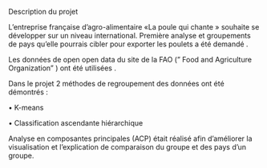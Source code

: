 Description du projet

L’entreprise française d’agro-alimentaire  «La poule qui chante » souhaite se développer sur un niveau international. Première analyse  et groupements de pays qu’elle pourrais  cibler pour exporter  les poulets a été demandé .

Les données de open open data du site de la FAO (” Food and Agriculture Organization” ) ont été utilisées . 

Dans le projet 2 méthodes de regroupement des données ont été démontrés : 

•	K-means 

•	Classification ascendante hiérarchique


Analyse en composantes principales (ACP) était réalisé afin d’améliorer la visualisation et l’explication de comparaison du groupe et des pays d’un groupe. 
